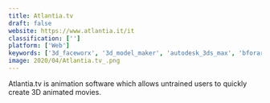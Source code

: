 ```yaml
---
title: Atlantia.tv
draft: false 
website: https://www.atlantia.it/it
classification: ['']
platform: ['Web']
keywords: ['3d_faceworx', '3d_model_maker', 'autodesk_3ds_max', 'bforartists', 'blender', 'cinema_4d', 'designdoll', 'flix', 'facerig', 'makehuman', 'promo_by_slide.ly', 'sculptris', 'sensei_format', 'shapeshop', 'vroid']
image: 2020/04/Atlantia.tv_.png
---
```

Atlantia.tv is animation software which allows untrained users to quickly create 3D animated movies.